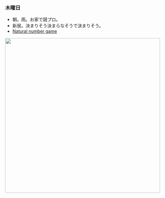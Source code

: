 ### 木曜日

* 朝。雨。お家で競プロ。
* 新居。決まりそう決まらなそうで決まりそう。
* [Natural number game](https://adam.math.hhu.de/#/g/leanprover-community/nng4)

<img src="https://i.imgur.com/qLjtA1j.jpg" width="500">